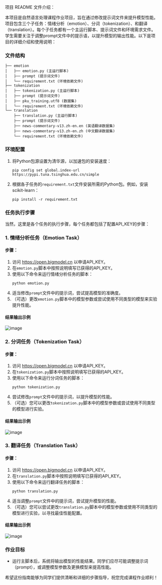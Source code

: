 项目 README 文件介绍：

本项目是自然语言处理课程作业项目，旨在通过修改提示词文件来提升模型性能。项目包含三个子任务：情绪分析（emotion）、分词（tokenization）、和翻译（translation）。每个子任务都有一个主运行脚本、提示词文件和环境需求文件。学生需要关注于调整prompt文件中的提示语，以提升模型的输出性能。以下是项目的详细介绍和使用说明：

### 文件结构
```
├── emotion
│   ├── emotion.py (主运行脚本)
│   ├── prompt (提示词文件)
│   └── requirement.txt (环境依赖文件)
├── tokenization
│   ├── tokenization.py (主运行脚本)
│   ├── prompt (提示词文件)
│   ├── pku_training.utf8 (数据集)
│   └── requirement.txt (环境依赖文件)
└── translation
    ├── translation.py (主运行脚本)
    ├── prompt (提示词文件)
    ├── news-commentary-v13.zh-en.en (英语翻译数据集)
    ├── news-commentary-v13.zh-en.zh (中文翻译数据集)
    └── requirement.txt (环境依赖文件)
```

### 环境配置
1. 将Python包源设置为清华源，以加速包的安装速度：
   ```
   pip config set global.index-url https://pypi.tuna.tsinghua.edu.cn/simple
   ```
2. 根据各子任务的`requirement.txt`文件安装所需的Python包。例如，安装scikit-learn：
   ```
   pip install -r requirement.txt
   ```

### 任务执行步骤
当然，这里是各个任务的执行步骤，每个任务都包括了配置API_KEY的步骤：

### 1. 情绪分析任务（Emotion Task）

#### 步骤：

1. 访问 https://open.bigmodel.cn 以申请API_KEY。
2. 在`emotion.py`脚本中按照说明填写已获得的API_KEY。
3. 使用以下命令来运行情绪分析任务的脚本：
   ```
   python emotion.py
   ```
4. 适当修改`prompt`文件中的提示词，尝试提高模型的准确度。
5. （可选）更改`emotion.py`脚本中的模型参数或尝试使用不同类型的模型来实验提升性能。

#### 结果输出示例
![image](https://github.com/uglyghost/code_nlp/assets/15159177/48a32dd7-5645-4d45-ad62-b340dfc1c1d0)


### 2. 分词任务（Tokenization Task）

#### 步骤：

1. 访问 https://open.bigmodel.cn 以申请API_KEY。
2. 在`tokenization.py`脚本中按照说明填写已获得的API_KEY。
3. 使用以下命令来运行分词任务的脚本：
   ```
   python tokenization.py
   ```
4. 尝试修改`prompt`文件中的提示词，以提升模型的性能。
5. （可选）您可以更改`tokenization.py`脚本中的模型参数或尝试使用不同类型的模型进行实验。

#### 结果输出示例
![image](https://github.com/uglyghost/code_nlp/assets/15159177/1dc434e1-9056-4422-b7ff-632740017632)


### 3. 翻译任务（Translation Task）

#### 步骤：

1. 访问 https://open.bigmodel.cn 以申请API_KEY。
2. 在`translation.py`脚本中按照说明填写已获得的API_KEY。
3. 使用以下命令来运行翻译任务的脚本：
   ```
   python translation.py
   ```
4. 适当调整`prompt`文件中的提示词，尝试提升模型的性能。
5. （可选）您可以尝试更改`translation.py`脚本中的模型参数或使用不同类型的模型进行实验，以寻找最佳性能配置。

#### 结果输出示例
![image](https://github.com/uglyghost/code_nlp/assets/15159177/2f03f9aa-3589-426f-b675-c45cb7a66587)


### 作业目标
- 运行主脚本后，系统将输出模型的性能结果。同学们应尽可能调整提示词（prompt），或调整模型参数及更换模型来提高性能。

希望这份指南能够为同学们提供清晰和详细的步骤指导，祝您完成课程作业顺利！
